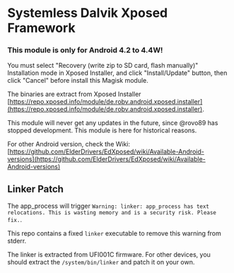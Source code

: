 # Systemless Dalvik Xposed Framework

### This module is only for Android 4.2 to 4.4W!

You must select "Recovery (write zip to SD card, flash manually)" Installation mode in Xposed Installer, and click "Install/Update" button, then click "Cancel" before install this Magisk module.

The binaries are extract from Xposed Installer [https://repo.xposed.info/module/de.robv.android.xposed.installer](https://repo.xposed.info/module/de.robv.android.xposed.installer).

This module will never get any updates in the future, since @rovo89 has stopped development. This module is here for historical reasons.

For other Android version, check the Wiki: [https://github.com/ElderDrivers/EdXposed/wiki/Available-Android-versions](https://github.com/ElderDrivers/EdXposed/wiki/Available-Android-versions)

## Linker Patch

The app_process will trigger `Warning: linker: app_process has text relocations. This is wasting memory and is a security risk. Please fix.`.

This repo contains a fixed `linker` executable to remove this warning from stderr. 

The linker is extracted from UFI001C firmware. For other devices, you should extract the `/system/bin/linker` and patch it on your own.